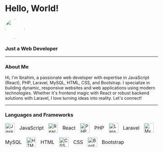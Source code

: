 <!DOCTYPE html>
<html lang="en">
<head>
    <meta charset="UTF-8">
    <meta name="viewport" content="width=device-width, initial-scale=1.0">
    
</head>
<h1>Hello, World!</h1>
<img src="https://avatars.githubusercontent.com/u/189905569?v=4&size=64" alt="" style="border-radius: 50%; width: 64px; height: 64px;">
<h3>Just a Web Developer</h3>
<hr>
<h3>About Me</h3>
<p>Hi, I'm Ibrahim, a passionate web developer with expertise in JavaScript (React), PHP, Laravel, MySQL, HTML, CSS, and Bootstrap. I specialize in building dynamic, responsive websites and web applications using modern technologies. Whether it's frontend magic with React or robust backend solutions with Laravel, I love turning ideas into reality. Let's connect!</p>
<hr>
<h3>Languages and Frameworks</h3>
<div style="display: flex; gap: 15px; flex-wrap: wrap; align-items: center; margin: 10px 0;">
  <img src="https://cdn.jsdelivr.net/gh/devicons/devicon/icons/javascript/javascript-original.svg" title="JavaScript" style="width: 32px; height: 32px;">
  <span style="font-size: 16px;">JavaScript</span>
  <img src="https://cdn.jsdelivr.net/gh/devicons/devicon/icons/react/react-original.svg" title="React" style="width: 32px; height: 32px;">
    <span style="font-size: 16px;">React</span>
  <img src="https://cdn.jsdelivr.net/gh/devicons/devicon/icons/php/php-original.svg" title="PHP" style="width: 32px; height: 32px;">
    <span style="font-size: 16px;">PHP</span>
  <img src="https://encrypted-tbn0.gstatic.com/images?q=tbn:ANd9GcSFDzoBjtideGOTG-cAv1aN7LjdckiiPEChWD8gmVIDk-arXid0-Fw8Q1qnPpJL-oDqerA&usqp=CAU" title="Laravel" style="width: 32px; height: 32px;">
    <span style="font-size: 16px;">Laravel</span>
  <img src="https://cdn.jsdelivr.net/gh/devicons/devicon/icons/mysql/mysql-original.svg" title="MySQL" style="width: 32px; height: 32px;">
    <span style="font-size: 16px;">MySQL</span>
  <img src="https://cdn.jsdelivr.net/gh/devicons/devicon/icons/html5/html5-original.svg" title="HTML" style="width: 32px; height: 32px;">
    <span style="font-size: 16px;">HTML</span>
  <img src="https://cdn.jsdelivr.net/gh/devicons/devicon/icons/css3/css3-original.svg" title="CSS" style="width: 32px; height: 32px;">
    <span style="font-size: 16px;">CSS</span>
  <img src="https://cdn.jsdelivr.net/gh/devicons/devicon/icons/bootstrap/bootstrap-original.svg" title="Bootstrap" style="width: 32px; height: 32px;">
    <span style="font-size: 16px;">Bootstrap</span>
</div>

</html>
